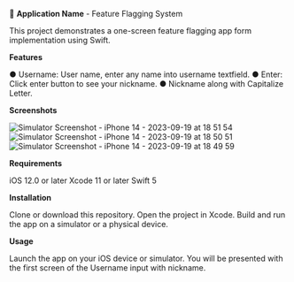 
📱 **Application Name** - Feature Flagging System 

This project demonstrates a one-screen feature flagging app form implementation using Swift.

**Features**
  
● Username: User name, enter any name into username textfield. 
● Enter: Click enter button to see your nickname.
● Nickname along with Capitalize Letter. 

 **Screenshots**
 
![Simulator Screenshot - iPhone 14 - 2023-09-19 at 18 51 54](https://github.com/kiran-coder123/Assignment-FeatureFlaggingSystem/assets/55736093/8ff607ec-8e78-4847-b1cc-71a16ac8a578)
![Simulator Screenshot - iPhone 14 - 2023-09-19 at 18 50 51](https://github.com/kiran-coder123/Assignment-FeatureFlaggingSystem/assets/55736093/526626aa-649e-464d-8a5a-e64083bb250a)
![Simulator Screenshot - iPhone 14 - 2023-09-19 at 18 49 59](https://github.com/kiran-coder123/Assignment-FeatureFlaggingSystem/assets/55736093/c6215222-ade0-41c3-8721-38be08da238c)

**Requirements**

iOS 12.0 or later
Xcode 11 or later
Swift 5

**Installation**

Clone or download this repository.
Open the project in Xcode.
Build and run the app on a simulator or a physical device.

**Usage**

Launch the app on your iOS device or simulator.
You will be presented with the first screen of the Username input with nickname.
 
